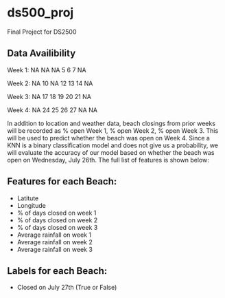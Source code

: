 # ds500_proj
Final Project for DS2500

## Data Availibility
Week 1:
NA NA NA 5 6 7 NA

Week 2:
NA 10 NA 12 13 14 NA 

Week 3:
NA 17 18 19 20 21 NA

Week 4:
NA 24 25 26 27 NA NA

In addition to location and weather data, beach closings from prior weeks will be recorded as % open Week 1, % open Week 2, % open Week 3. This will be used to predict whether the beach was open on Week 4. Since a KNN is a binary classification model and does not give us a probability, we will evaluate the accuracy of our model based on whether the beach was open on Wednesday, July 26th. The full list of features is shown below:

## Features for each Beach:
- Latitute
- Longitude
- % of days closed on week 1
- % of days closed on week 2
- % of days closed on week 3
- Average rainfall on week 1
- Average rainfall on week 2
- Average rainfall on week 3

## Labels for each Beach: 
- Closed on July 27th (True or False)
